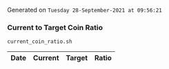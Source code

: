 Generated on `Tuesday 28-September-2021 at 09:56:21`

### Current to Target Coin Ratio
`current_coin_ratio.sh`

Date|Current|Target|Ratio
---|---|---|---
